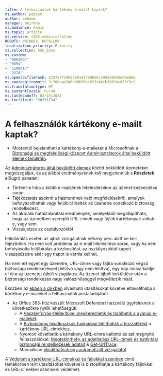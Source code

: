 ```yaml
---
title: A felhasználók kártékony e-mailt kaptak?
ms.author: pebaum
author: pebaum
manager: mnirkhe
ms.audience: Admin
ms.topic: article
ms.service: o365-administration
ROBOTS: NOINDEX, NOFOLLOW
localization_priority: Priority
ms.collection: Adm_O365
ms.custom:
- "9002907"
- "5594"
- "3100017"
- "2578"
ms.openlocfilehash: 2197e7f195d789193798b80cb092d8046eb6e0be
ms.sourcegitcommit: 3c708a4a349b60b59bc623c44fb78674c685f3c2
ms.translationtype: HT
ms.contentlocale: hu-HU
ms.lasthandoff: 02/18/2021
ms.locfileid: "50291794"
---
```

# <a name="did-your-users-receive-malicious-email"></a>A felhasználók kártékony e-mailt kaptak?

- Mostantól bejelentheti a kártékony e-maileket a Microsoftnak a [Biztonsági és megfelelőségi központ Adminisztrátorok által beküldött elemek területén](https://sip.protection.office.com/reportsubmission).

Az [Adminisztrátorok által beküldött elemek](https://sip.protection.office.com/reportsubmission) között beküldött üzeneteket megvizsgáljuk, és az alábbi eredményeknek kell megjelenniük a **Részletek** előugró panelen:

- Történt-e hiba a küldő e-mailjének hitelesítésekor az üzenet kézbesítése során.
- Tájékoztatás azokról a házirendnek való megfelelésekről, amelyek befolyásolhatták vagy felülbírálhatták az üzenetre vonatkozó biztonsági rendelkezést.
- Az aktuális hatástalanítási eredmények, amelyekből megállapítható, hogy az üzenetben szereplő URL-címek vagy fájlok kártékonyak voltak-e, vagy sem.
- Visszajelzés az osztályozóktól

Felülbírálás esetén az újbóli vizsgálatnak néhány perc alatt be kell fejeződnie. Ha nem volt probléma az e-mail hitelesítése során, vagy ha nem befolyásolta felülbírálás a kézbesítést, az osztályozóktól kapott visszajelzésre akár egy napot is várnia kellhet.

Ha nem ért egyet egy üzenetre, URL-címre vagy fájlra vonatkozó végső biztonsági rendelkezéssel (letiltva vagy nem letiltva), egy nap múlva küldje el újra az üzenetet újbóli vizsgálatra. Az üzenet újbóli beküldése után a biztonsági rendelkezés nagy valószínűséggel megváltozik majd.

Eközben az [ebben a cikkben](https://docs.microsoft.com/microsoft-365/compliance/search-for-and-delete-messages-in-your-organization) olvasható utasításokat követve eltávolíthatja a kártékony e-maileket a felhasználók postaládájából.

- Az Office 365-höz készült Microsoft Defendert használó ügyfeleknek a következőkre nyílik lehetőségük:
    - A [Veszélyforrás-felderítővel megkereshetik és törölhetik a gyanús e-maileket](https://docs.microsoft.com/microsoft-365/security/office-365-security/investigate-malicious-email-that-was-delivered).
    - A [Biztonságos hivatkozások funkcióval letilthatják a hozzáférést](https://docs.microsoft.com/microsoft-365/security/office-365-security/atp-safe-links) a kártékony URL-címekhez.
    - Nyomon követhetik a kártékony URL-címre kattintó és azt megnyitó felhasználókat: [Megtekinthetik az adathalász URL-címek és kattintási biztonsági rendelkezések adatait](https://docs.microsoft.com/microsoft-365/security/office-365-security/threat-explorer) & [Get-UrlTrace](https://docs.microsoft.com/powershell/module/exchange/get-urltrace).
    - Manuálisan [elindíthatnak egy automatizált vizsgálatot](https://docs.microsoft.com/microsoft-365/security/office-365-security/automated-investigation-response-office).

A [Védelem a kártékony URL-címekkel és fájlokkal szemben](https://docs.microsoft.com/microsoft-365/security/office-365-security/protect-against-threats) című témakörben leírt utasításokat követve is biztosíthatja a kártékony fájlokkal és URL-címekkel szembeni védelmet.